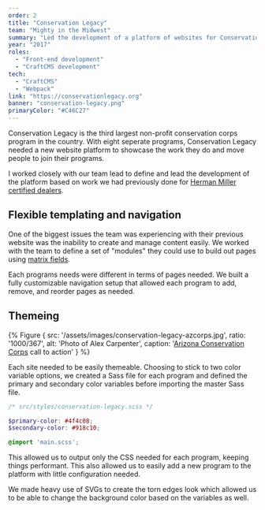 ```yaml
---
order: 2
title: "Conservation Legacy"
team: "Mighty in the Midwest"
summary: "Led the development of a platform of websites for Conservation Legacy, an organization that supports local conservation services across the US."
year: "2017"
roles:
  - "Front-end development"
  - "CraftCMS development"
tech:
  - "CraftCMS"
  - "Webpack"
link: "https://conservationlegacy.org"
banner: "conservation-legacy.png"
primaryColor: "#C46C27"
---
```

Conservation Legacy is the third largest non-profit conservation corps program in the country. With eight seperate programs, Conservation Legacy needed a new website platform to showcase the work they do and move people to join their programs.

I worked closely with our team lead to define and lead the development of the platform based on work we had previously done for [Herman Miller certified dealers](http://mightyinthemidwest.com/work/herman-miller-dealer-platform).

## Flexible templating and navigation

One of the biggest issues the team was experiencing with their previous website was the inability to create and manage content easily. We worked with the team to define a set of "modules" they could use to build out pages using [matrix fields](https://www.youtube.com/watch?v=VSXglzqJ2Z4).


Each programs needs were different in terms of pages needed. We built a fully customizable navigation setup that allowed each program to add, remove, and reorder pages as needed.

## Themeing

{% Figure {
  src: '/assets/images/conservation-legacy-azcorps.jpg',
  ratio: '1000/367',
  alt: 'Photo of Alex Carpenter',
  caption: '[Arizona Conservation Corps](https://azcorps.org) call to action'
} %}

Each site needed to be easily themeable. Choosing to stick to two color variable options, we created a Sass file for each program and defined the primary and secondary color variables before importing the master Sass file.

```scss
/* src/styles/conservation-legacy.scss */

$primary-color: #4f4c08;
$secondary-color: #918c10;

@import 'main.scss';
```

This allowed us to output only the CSS needed for each program, keeping things performant. This also allowed us to easily add a new program to the platform with little configuration needed.

We made heavy use of SVGs to create the torn edges look which allowed us to be able to change the background color based on the variables as well.
